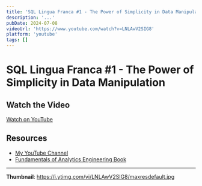 ```yaml
---
title: 'SQL Lingua Franca #1 - The Power of Simplicity in Data Manipulation'
description: '...'
pubDate: 2024-07-08
videoUrl: 'https://www.youtube.com/watch?v=LNLAwV2SIG8'
platform: 'youtube'
tags: []
---
```


# SQL Lingua Franca #1 - The Power of Simplicity in Data Manipulation



## Watch the Video

[Watch on YouTube](https://www.youtube.com/watch?v=LNLAwV2SIG8)

## Resources

- [My YouTube Channel](https://www.youtube.com/juanalytics)
- [Fundamentals of Analytics Engineering Book](https://www.amazon.com/author/jmperafan)

---

**Thumbnail**: https://i.ytimg.com/vi/LNLAwV2SIG8/maxresdefault.jpg
